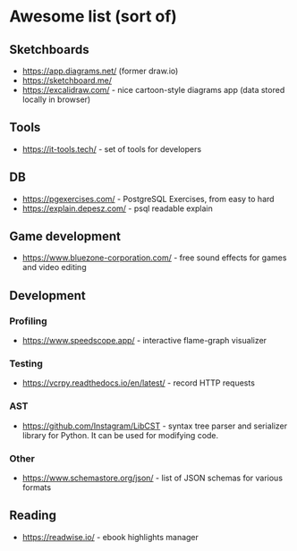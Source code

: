 # Awesome list (sort of)

## Sketchboards

* https://app.diagrams.net/ (former draw.io)
* https://sketchboard.me/
* https://excalidraw.com/ - nice cartoon-style diagrams app (data stored locally in browser)

## Tools

* https://it-tools.tech/ - set of tools for developers

## DB

* https://pgexercises.com/ - PostgreSQL Exercises, from easy to hard
* https://explain.depesz.com/ - psql readable explain

## Game development

* https://www.bluezone-corporation.com/ - free sound effects for games and video editing

## Development

### Profiling

* https://www.speedscope.app/ - interactive flame-graph visualizer

### Testing

* https://vcrpy.readthedocs.io/en/latest/ - record HTTP requests

### AST

* https://github.com/Instagram/LibCST - syntax tree parser and serializer library for Python. It can be used for modifying code.

### Other

* https://www.schemastore.org/json/ - list of JSON schemas for various formats

## Reading

* https://readwise.io/ - ebook highlights manager